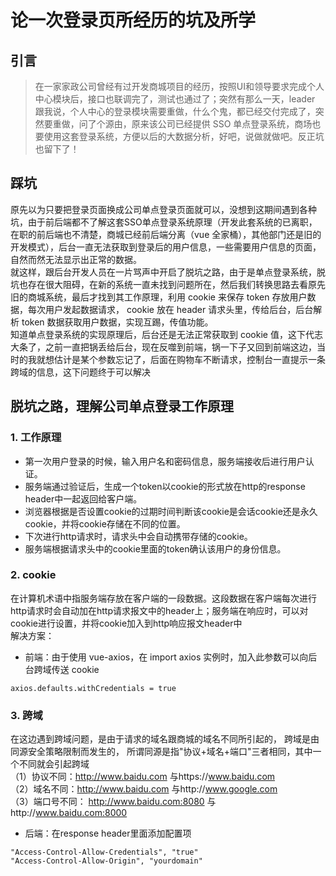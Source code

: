 # 论一次登录页所经历的坑及所学

## 引言
> 在一家家政公司曾经有过开发商城项目的经历，按照UI和领导要求完成个人中心模块后，接口也联调完了，测试也通过了；突然有那么一天，leader 跟我说，个人中心的登录模块需要重做，什么个鬼，都已经交付完成了，突然要重做，问了个源由，原来该公司已经提供 SSO 单点登录系统，商场也要使用这套登录系统，方便以后的大数据分析，好吧，说做就做吧。反正坑也留下了！

## 踩坑

原先以为只要把登录页面换成公司单点登录页面就可以，没想到这期间遇到各种坑，由于前后端都不了解这套SSO单点登录系统原理（开发此套系统的已离职，在职的前后端也不清楚，商城已经前后端分离（vue 全家桶），其他部门还是旧的开发模式），后台一直无法获取到登录后的用户信息，一些需要用户信息的页面，自然而然无法显示出正常的数据。   
就这样，跟后台开发人员在一片骂声中开启了脱坑之路，由于是单点登录系统，脱坑也存在很大阻碍，在新的系统一直未找到问题所在，然后我们转换思路去看原先旧的商城系统，最后才找到其工作原理，利用 cookie 来保存 token 存放用户数据，每次用户发起数据请求， cookie 放在 header 请求头里，传给后台，后台解析 token 数据获取用户数据，实现互踢，传值功能。  
知道单点登录系统的实现原理后，后台还是无法正常获取到  cookie 值，这下代志大条了，之前一直把锅丢给后台，现在反噬到前端，锅一下子又回到前端这边，当时的我就想估计是某个参数忘记了，后面在购物车不断请求，控制台一直提示一条跨域的信息，这下问题终于可以解决



## 脱坑之路，理解公司单点登录工作原理
### 1. 工作原理
- 第一次用户登录的时候，输入用户名和密码信息，服务端接收后进行用户认证。
- 服务端通过验证后，生成一个token以cookie的形式放在http的response header中一起返回给客户端。
- 浏览器根据是否设置cookie的过期时间判断该cookie是会话cookie还是永久cookie，并将cookie存储在不同的位置。
- 下次进行http请求时，请求头中会自动携带存储的cookie。
- 服务端根据请求头中的cookie里面的token确认该用户的身份信息。
### 2. cookie
 在计算机术语中指服务端存放在客户端的一段数据。这段数据在客户端每次进行http请求时会自动加在http请求报文中的header上；服务端在响应时，可以对cookie进行设置，并将cookie加入到http响应报文header中  
 解决方案：  
 - 前端：由于使用 vue-axios，在 import axios 实例时，加入此参数可以向后台跨域传送 cookie
 ```
axios.defaults.withCredentials = true
 ```

### 3. 跨域
 在这边遇到跨域问题，是由于请求的域名跟商城的域名不同所引起的， 跨域是由同源安全策略限制而发生的，
 所谓同源是指"协议+域名+端口"三者相同，其中一个不同就会引起跨域  
 （1）协议不同：http://www.baidu.com 与https://www.baidu.com  
（2）域名不同：http://www.baidu.com 与http://www.google.com  
（3）端口号不同： http://www.baidu.com:8080 与http://www.baidu.com:8000

 - 后端：在response header里面添加配置项  
  ```
 "Access-Control-Allow-Credentials", "true"   
"Access-Control-Allow-Origin", "yourdomain"
```